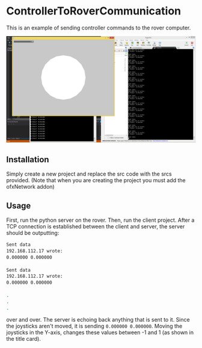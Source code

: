 # ControllerToRoverCommunication

This is an example of sending controller commands to the rover computer.

![Demo Commands](./RunningExample.png "Demo gamepad controller input sending")

## Installation
Simply create a new project and replace the src code with the srcs provided. (Note that when you are creating the project you must add the ofxNetwork addon)

## Usage

First, run the python server on the rover. Then, run the client project. After a TCP connection is established between the client and server, the server should be outputting:

```bash
Sent data
192.168.112.17 wrote:
0.000000 0.000000

Sent data
192.168.112.17 wrote:
0.000000 0.000000

.
.
.
```

over and over. The server is echoing back anything that is sent to it. Since the joysticks aren't moved, it is sending `0.000000 0.000000`. Moving the joysticks in the Y-axis, changes these values between -1 and 1 (as shown in the title card).

